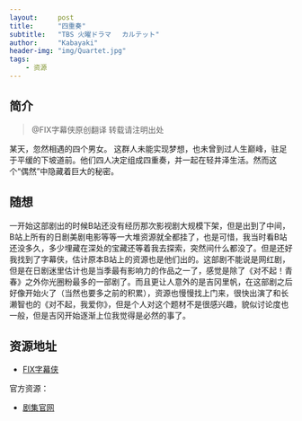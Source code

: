 ```yaml
---
layout:     post
title:      "四重奏"
subtitle:   "TBS 火曜ドラマ 　カルテット"
author:     "Kabayaki"
header-img: "img/Quartet.jpg"
tags:
    - 资源
---
```


## 简介
>@FIX字幕侠原创翻译 转载请注明出处

某天，忽然相遇的四个男女。
这群人未能实现梦想，也未曾到过人生巅峰，驻足于平缓的下坡道前。他们四人决定组成四重奏，并一起在轻井泽生活。然而这个“偶然”中隐藏着巨大的秘密。

## 随想

一开始这部剧出的时候B站还没有经历那次影视剧大规模下架，但是出到了中间，B站上所有的日剧美剧电影等等一大堆资源就全都挂了，也是可惜，我当时看B站还没多久，多少埋藏在深处的宝藏还等着我去探索，突然间什么都没了。但是还好我找到了字幕侠，估计原本B站上的资源也是他们出的。这部剧不能说是网红剧，但是在日剧迷里估计也是当季最有影响力的作品之一了，感觉是除了《对不起！青春》之外你光圈粉最多的一部剧了。而且更让人意外的是吉冈里帆，在这部剧之后好像开始火了（当然也要多之前的积累），资源也慢慢找上门来，很快出演了和长濑智也的《对不起，我爱你》，但是个人对这个题材不是很感兴趣，貌似讨论度也一般，但是吉冈开始逐渐上位我觉得是必然的事了。

## 资源地址

* [FIX字幕侠](http://www.zimuxia.cn/portfolio/%E5%9B%9B%E9%87%8D%E5%A5%8F)

官方资源：

* [剧集官网](http://www.tbs.co.jp/quartet2017/)
